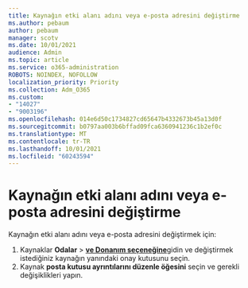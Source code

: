 ```yaml
---
title: Kaynağın etki alanı adını veya e-posta adresini değiştirme
ms.author: pebaum
author: pebaum
manager: scotv
ms.date: 10/01/2021
audience: Admin
ms.topic: article
ms.service: o365-administration
ROBOTS: NOINDEX, NOFOLLOW
localization_priority: Priority
ms.collection: Adm_O365
ms.custom:
- "14027"
- "9003196"
ms.openlocfilehash: 014e6d50c1734827cd65647b4332673b45a13d0f
ms.sourcegitcommit: b0797aa003b6bffad09fca6360941236c1b2ef0c
ms.translationtype: MT
ms.contentlocale: tr-TR
ms.lasthandoff: 10/01/2021
ms.locfileid: "60243594"
---
```

# <a name="change-the-domain-name-or-email-address-of-a-resource"></a>Kaynağın etki alanı adını veya e-posta adresini değiştirme

Kaynağın etki alanı adını veya e-posta adresini değiştirmek için:

1. Kaynaklar **Odalar**  >  [**ve Donanım seçeneğine**](https://admin.microsoft.com/#/ResourceMailbox)gidin ve değiştirmek istediğiniz kaynağın yanındaki onay kutusunu seçin.
1. Kaynak **posta kutusu ayrıntılarını düzenle öğesini** seçin ve gerekli değişiklikleri yapın.
